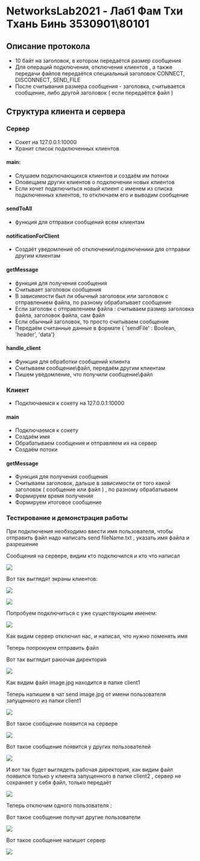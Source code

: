 # NetworksLab2021 - Лаб1 Фам Тхи Тхань Бинь 3530901\80101

## Описание протокола

* 10 байт на заголовок, в котором передаётся размер сообщения 
* Для операций подключения, отключения клиентов , а также передачи файлов передаётся специальный заголовок CONNECT, DISCONNECT, SEND_FILE 
* После считывания размера сообщения - заголовка, считывается сообщение, либо другой заголовок ( если передаётся файл )

## Структура клиента и сервера

### Сервер

* Сокет на 127.0.0.1:10000
* Хранит список подключенных клиентов

#### main:

* Слушаем подключающихся клиентов и создаём им потоки
* Оповещаем других клиентов о подключении новых клиентов
* Если хочет подключиться новый клиент с именем из списка подключенных клиентов, то отключаем его и выводим сообщение

#### sendToAll

* функция для отправки сообщений всем клиентам

#### notificationForClient

* Создаёт уведомление об отключении\подключениии для отправки другим клиентам

#### getMessage

* функция для получения сообщения
* Считывает заголовок сообщения
* В зависимости был ли обычный заголовок или заголовок с отправлением файла, по разному обрабатывает сообщение
* Если заголовк с отправлением файла : считываем размер заголовка файла, заголовок файла, сам файл
* Если обычный заголовок, то просто считываем сообщение
* Передаём считанные данные в формате { 'sendFile' : Boolean, 'header', 'data'}

#### handle_client 

* Функция для обработки сообщений клиента
* Считываем сообщение\файл, передаём другим клиентам 
* Пишем уведомление, что получили сообщение\файл

### Клиент

* Подключаемся к сокету на 127.0.0.1:10000

#### main

* Подключаемся к сокету
* Создаём имя
* Обрабатываем сообщения и  отправляем их на сервер 
* Создаём потоки

#### getMessage

* Функция для получения сообщения
* Считываем заголовок, дальше в зависимости от того какой заголовок ( сообщение или файл ) , по разному  обрабатываем
* Формируем время получения 
* Формируем итоговое сообщение 

### Тестирование и демонстрация работы 

При подключения необходимо ввести имя пользователя, чтобы отправить файл надо написать send fileName.txt , указать имя файла и разрешение 

Сообщения на сервере, видим кто подключился и кто что написал

![](images/1.png) 

Вот так выглядят экраны клиентов:

![](images/2.png)

![](images/3.png)

Попробуем подключиться с уже существующим именем: 

![](images/9.png)

Как видим сервер отключил нас, и написал, что  нужно поменять имя

Теперь попроюуем отправить файл

Вот так выглядит раюочая директория 

![](images/4.png)

Как видим файл image.jpg находится в папке client1 

Теперь напишем в чат send image.jpg от имени пользователя запущенного из папки client1 

![](images/6.png)

Вот такое сообщение появится на сервере

![](images/5.png)

Вот такое сообщение появится у других пользователей

![](images/7.png)

И вот так будет выглядеть рабочая директория, как видим файл появился только у клиента запущенного в папке client2 , сервер не сохраняет у себя файл, только передаёт 

![](images/8.png)

Теперь отключим одного пользователя :

Вот такое сообщение получат другие пользователи 

![](images/10.png)

Вот такое сообщение напишет сервер

![](images/11.png)






